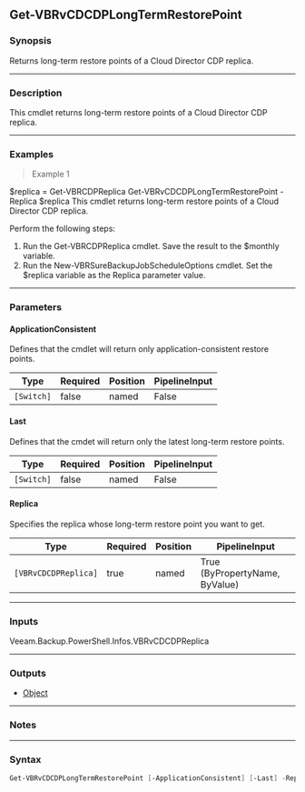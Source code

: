Get-VBRvCDCDPLongTermRestorePoint
---------------------------------

### Synopsis
Returns long-term restore points of a Cloud Director CDP replica.

---

### Description

This cmdlet returns long-term restore points of a Cloud Director CDP replica.

---

### Examples
> Example 1

$replica = Get-VBRCDPReplica
Get-VBRvCDCDPLongTermRestorePoint -Replica $replica
This cmdlet returns long-term restore points of a Cloud Director CDP replica.

Perform the following steps:
1. Run the Get-VBRCDPReplica cmdlet. Save the result to the $monthly variable.
2. Run the New-VBRSureBackupJobScheduleOptions cmdlet. Set the $replica variable as the Replica parameter value.

---

### Parameters
#### **ApplicationConsistent**
Defines that the cmdlet will return only application-consistent restore points.

|Type      |Required|Position|PipelineInput|
|----------|--------|--------|-------------|
|`[Switch]`|false   |named   |False        |

#### **Last**
Defines that the cmdet will return only the latest long-term restore points.

|Type      |Required|Position|PipelineInput|
|----------|--------|--------|-------------|
|`[Switch]`|false   |named   |False        |

#### **Replica**
Specifies the replica whose long-term restore point you want to get.

|Type                |Required|Position|PipelineInput                 |
|--------------------|--------|--------|------------------------------|
|`[VBRvCDCDPReplica]`|true    |named   |True (ByPropertyName, ByValue)|

---

### Inputs
Veeam.Backup.PowerShell.Infos.VBRvCDCDPReplica

---

### Outputs
* [Object](https://learn.microsoft.com/en-us/dotnet/api/System.Object)

---

### Notes

---

### Syntax
```PowerShell
Get-VBRvCDCDPLongTermRestorePoint [-ApplicationConsistent] [-Last] -Replica <VBRvCDCDPReplica> [<CommonParameters>]
```
